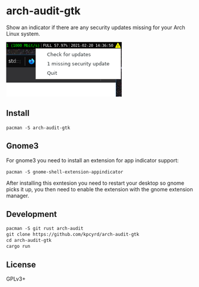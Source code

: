 # arch-audit-gtk

Show an indicator if there are any security updates missing for your Arch Linux
system.

![screenshot](docs/arch-audit-gtk.png)

## Install

    pacman -S arch-audit-gtk

## Gnome3

For gnome3 you need to install an extension for app indicator support:

    pacman -S gnome-shell-extension-appindicator

After installing this exntesion you need to restart your desktop so gnome picks it up, you then need to enable the extension with the gnome extension manager.

## Development

    pacman -S git rust arch-audit
    git clone https://github.com/kpcyrd/arch-audit-gtk
    cd arch-audit-gtk
    cargo run

## License

GPLv3+
